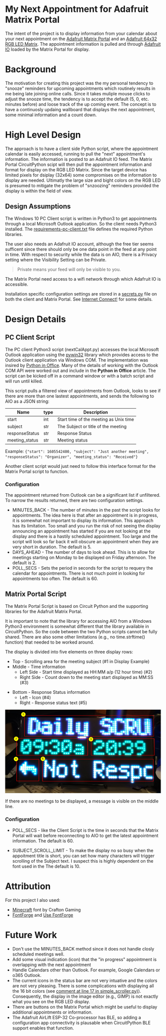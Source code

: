 My Next Appointment for Adafruit Matrix Portal
=======================================

The intent of the project is to display information from your calendar about your next appointment on the [Adafruit Matrix Portal](https://www.adafruit.com/product/4745) and an [Adafruit 64x32 RGB LED Matrix](http://www.adafruit.com/product/3826). The appointment information is pulled and through [Adafruit IO](https://io.adafruit.com) loaded by the Matrix Portal for display.

# Background
The motivation for creating this project was the my personal tendency to "snooze" reminders for upcoming appointments which routinely results in me being late joining online calls. Since it takes muliple mouse clicks to adjust the snooze time, the tendency is to accept the default (5, 0, etc. minutes before) and loose track of the up coming event. The concept is to have a continuosly updaing wallboard that displays the next appointment, some minimal information and a count down.

# High Level Design
The approach is to have a client side Python script, where the appointment calendar is easily accessed,  running to pull the "next" appointment's information. The information is posted to an Adafruit IO feed. The Matrix Portal CircuitPython scipt will then pull the appointment information and format for display on the RGB LED Matrix. Since the target device has limited pixels for dsiplay (32x64) some compromises on the information to display are needed. Ultimatly the large size and bight colors on the RGB LED is presumed to mitigate the problem of "snzoozing" reminders provided the display is within the field of view.

## Design Assumptions
The Windows 10 PC Client script is written in Python3 to get appointments through a local Microsoft Outlook application. So the client needs Python3 installed. The [requirements-pc-client.txt](./requirements-pc-client.txt) file defines the required Python libraries.

The user also needs an Adafruit IO account, although the free tier seems sufficent since there should only be one data point in the feed at any point in time. With respect to security while the data is on AIO, there is a Privacy setting where the Visibility Setting can be Private.
> Private means your feed will only be visible to you.

The Matrix Portal need access to a wifi network through which Adafruit IO is accessible.

Installation specific configuration settings are stored in a [secrets.py](./secrets.py) file on both the client and Matrix Portal. See [Internet Connect!](https://learn.adafruit.com/adafruit-matrixportal-m4/internet-connect) for some details.

# Design Details

## PC Client Script

The PC client Python3 script (nextCalAppt.py) accesses the local Microsoft Outlook application using the [pywin32](https://pypi.org/project/pywin32/) library which provides access to the Outlook client application via Windows COM. The implementation was insired by [Python in Office](https://pythoninoffice.com/get-outlook-calendar-meeting-data-using-python/). Many of the details of working with the Outlook COM API were worked out and include in the **Python in Office** article. The script can be kicked off in a command window or with a batch script and will run until killed.

This script pulls a filtered view of appointments from Outlook, looks to see if there are more than one lastest appointments, and sends the following to AIO as a JSON string:

| Name | type | Description |
|------|------|-------|
| start | int | Start time of the meeting  as Unix time |
| subject | str | The Subject or title of the meeting|
| responseStatus | str | Response Status |
| meeting_status | str | Meeting status|

Example:
`{"start": 1605542400, "subject": "Just another meeting", "responseStatus": "Organizer", "meeting_status": "Received"}`


Another client script would just need to follow this interface format for the Matrix Portal script to function.

### Configuration

The appointment returned from Outlook can be a significant list if unfiltered. To narrow the results returned, there are two configuration settings.
* MINUTES_BACK - The number of minutes in the past the script looks for appointments. The idea here is that after an appointment is in progress, it is somewhat not important to display its information. This approach has its limitation. Too small and you run the risk of not seeing the display announcing an appointment has started if you are not looking at the display and there is a hastily scheduled appointment. Too large and the script will look so far back it will obscure an appointment when they are very short in duration. The default is 5.
* DAYS_AHEAD - The number of days to look ahead. This is to allow for meetings starting on Monday to be displayed on Friday afternoon. The default is 2.
* POLL_SECS - Sets the period in seconds for the script to requery the calendar for appointments. There is not much point in looking for appointments too often. The default is 60.

## Matrix Portal Script

The Matrix Portal Script is based on Circuit Python and the supporting libraries for the Adafruit Matrix Portal.

It is important to note that the library for accessing AIO from a Windows Python3 environment is somewhat different that the library available in CircuitPython. So the code between the two Python scripts cannot be fully shared. There are also some other limitations (e.g., no time.strftime() function) that needed to be worked around.

The display is divided into five elements on three display rows:
- Top - Scrolling area for the meeting subject (#1 in Display Example)
- Middle - Time information
    - Left Side - Start time displayed as HH:MM a/p (12 hour time)  (#2)
    - Right Side - Count down to the meeting start displayed as MM:SS (#3)
* Bottom - Response Status information
    - Left - Icon (#4)
    - Right - Response status text (#5)

![Display Example](images/MatrixPortal-Next-Meeting-display.png)

If there are no meetings to be displayed, a message is visible on the middle line.

### Configuration

* POLL_SECS - like the Client Script is the time in seconds that the Matrix Portal will wait before reconnecting to AIO to get the latest appointment information. The default is 60.

* SUBJECT_SCROLL_LIMIT - To make the display no so busy when the appoitment title is short, you can set how many characters will trigger scrolling of the Subject text. I suspect this is highly dependent on the font used in the The default is 10.

# Attribution

For this project I also used:
- [Minecraft](https://www.dafont.com/minecraft.font) font by Crafton Gaming
- [FontForge](https://fontforge.org) and [Use FontForge](https://learn.adafruit.com/custom-fonts-for-pyportal-circuitpython-display/conversion)

# Future Work

* Don't use the MINUTES_BACK method since it does not handle closly scheduled meetings well.
* Add some visual indication (icon) that the "in progress" appointment is overlapping with the next appointment
* Handle Calendars other than Outlook. For example, Google Calendars or o365 Outlook.
* The current icons in the status bar are not very intuative and the colors are not very pleasing. There is some complications with displaying all the 16 bit colors (see [comment at line 17 in simple_scroller.py)](https://github.com/adafruit/Adafruit_Learning_System_Guides/blob/master/CircuitPython_RGBMatrix/simple_scroller.py)). Consequently, the display in the image editor (e.g., GIMP) is not exactly what you see on the RGB LED display.
* There are buttons on the Matrix Portal which might be useful to display additional appointments or information.
* The Adafruit AirLift ESP-32 Co-processor has BLE, so adding a configuration app connectivity is plausable when CircuitPython BLE support enables that function.
